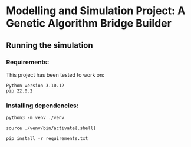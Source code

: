 # Modelling and Simulation Project: A Genetic Algorithm Bridge Builder

## Running the simulation

### Requirements:
This project has been tested to work on:
```
Python version 3.10.12
pip 22.0.2
```

### Installing dependencies:
```
python3 -m venv ./venv
```
```
source ./venv/bin/activate{.shell}
```
```
pip install -r requirements.txt
```